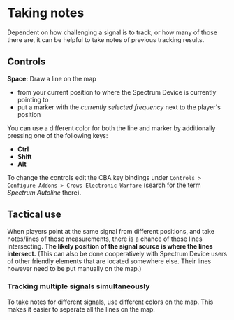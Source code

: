 # Taking notes
Dependent on how challenging a signal is to track, or how many of those there are, it can be helpful to take notes of previous tracking results.




## Controls
**Space:** Draw a line on the map
  - from your current position to where the Spectrum Device is currently pointing to
  - put a marker with the *currently selected frequency* next to the player's position

You can use a different color for both the line and marker by additionally pressing one of the following keys:
  - **Ctrl** 
  - **Shift** 
  - **Alt** 

To change the controls edit the CBA key bindings under `Controls > Configure Addons > Crows Electronic Warfare` (search for the term *Spectrum Autoline* there).



## Tactical use
When players point at the same signal from different positions, and take notes/lines of those measurements, there is a chance of those lines intersecting.
**The likely position of the signal source is where the lines intersect.**
(This can also be done cooperatively with Spectrum Device users of other friendly elements that are located somewhere else. Their lines however need to be put manually on the map.)

### Tracking multiple signals simultaneously
To take notes for different signals, use different colors on the map.
This makes it easier to separate all the lines on the map.
